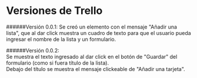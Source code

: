 
# Versiones de Trello

######Versión 0.0.1:
Se creó un elemento con el mensaje "Añadir una lista", que al dar click muestra un cuadro de texto para que el usuario pueda ingresar el nombre de la lista y un formulario.

######Versión 0.0.2:      
Se muestra el texto ingresado al dar click en el botón de "Guardar" del formulario (como si fuera título de la lista).            
Debajo del título se muestra el mensaje clickeable de "Añadir una tarjeta".    